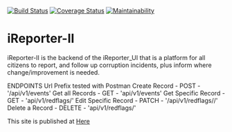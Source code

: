 [![Build Status](https://travis-ci.com/Araali1/iReporter-II.svg?branch=ch-fix-badge)](https://travis-ci.com/Araali1/iReporter-II) [![Coverage Status](https://coveralls.io/repos/github/Araali1/iReporter-II/badge.svg?branch=ch-fix-badge)](https://coveralls.io/github/Araali1/iReporter-II?branch=ch-fix-badge) [![Maintainability](https://api.codeclimate.com/v1/badges/6d0d460557f6377c13cb/maintainability)](https://codeclimate.com/github/Araali1/iReporter-II/maintainability)

# iReporter-II
iReporter-II is the backend of the iReporter_UI that is a platform for all citizens to report, and follow up corruption incidents, plus inform where change/improvement is needed.

ENDPOINTS Url Prefix tested with Postman
Create Record       -   POST        -   '/api/v1/events'
Get all Records       -   GET         -   'api/v1/events'
Get Specific Record    -  GET       -   'api/v1/redflags/<id>'
Edit Specific Record -   PATCH      -   '/api/v1/redflags/<id>/<attribute>'
Delete a Record     -    DELETE      -   'api/v1/redflags/<id>'

This site is published at <a href="https://Araali1.github.io/iReporter_UI/">Here<a/>
